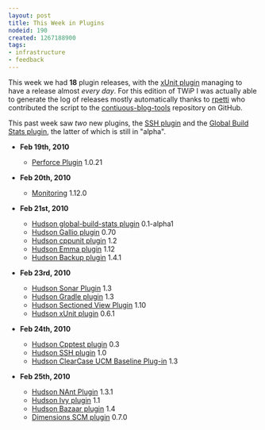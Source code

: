 ```yaml
---
layout: post
title: This Week in Plugins
nodeid: 190
created: 1267188900
tags:
- infrastructure
- feedback
---
```

This week we had **18** plugin releases, with the [xUnit plugin](http://wiki.hudson-ci.org/display/HUDSON/xUnit+Plugin) managing to have a release almost *every day*. For this edition of TWiP I was actually able to generate the log of releases mostly automatically thanks to <a id="aptureLink_EgX1wHmBco" href="http://twitter.com/rpetti">rpetti</a> who contributed the script to the [contiuous-blog-tools](http://github.com/rtyler/continuous-blog-tools) repository on GitHub.

This past week saw *two* new plugins, the [SSH plugin](http://wiki.hudson-ci.org/display/HUDSON/SSH+plugin) and the [Global Build Stats plugin](http://wiki.hudson-ci.org/display/HUDSON/Global+Build+Stats+Plugin), the latter of which is still in "alpha".


* **Feb 19th, 2010**
   * <a href="http://wiki.hudson-ci.org/display/HUDSON/Perforce+Plugin">Perforce Plugin</a> 1.0.21

* **Feb 20th, 2010**
   * <a href="http://wiki.hudson-ci.org/display/HUDSON/Monitoring">Monitoring</a> 1.12.0

* **Feb 21st, 2010**
   * <a href="http://wiki.hudson-ci.org/display/HUDSON/Global+Build+Stats+Plugin">Hudson global-build-stats plugin</a> 0.1-alpha1
   * <a href="http://wiki.hudson-ci.org/display/HUDSON/Gallio+Plugin">Hudson Gallio plugin</a> 0.70
   * <a href="http://wiki.hudson-ci.org/display/HUDSON/CppUnit+Plugin">Hudson cppunit plugin</a> 1.2
   * <a href="http://wiki.hudson-ci.org/display/HUDSON/Emma+Plugin">Hudson Emma plugin</a> 1.12 
   * <a href="http://wiki.hudson-ci.org/display/HUDSON/Backup+Plugin">Hudson Backup plugin</a> 1.4.1


* **Feb 23rd, 2010**
   * <a href="http://wiki.hudson-ci.org/display/HUDSON/Sonar+Plugin">Hudson Sonar Plugin</a> 1.3 
   * <a href="http://wiki.hudson-ci.org/display/HUDSON/Gradle+Plugin">Hudson Gradle plugin</a> 1.3 
   * <a href="http://wiki.hudson-ci.org/display/HUDSON/Sectioned+View+Plugin">Hudson Sectioned View Plugin</a> 1.10
   * <a href="http://wiki.hudson-ci.org/display/HUDSON/xUnit+Plugin">Hudson xUnit plugin</a> 0.6.1

* **Feb 24th, 2010**
   * <a href="http://wiki.hudson-ci.org/display/HUDSON/Cpptest+Plugin">Hudson Cpptest plugin</a> 0.3 
   * <a href="http://wiki.hudson-ci.org/display/HUDSON/SSH+plugin">Hudson SSH plugin</a> 1.0
   * <a href="http://wiki.hudson-ci.org/display/HUDSON/ClearCase+UCM+Baseline+Plugin">Hudson ClearCase UCM Baseline Plug-in</a> 1.3


* **Feb 25th, 2010**
     * <a href="http://wiki.hudson-ci.org/display/HUDSON/NAnt+Plugin">Hudson NAnt Plugin</a> 1.3.1
     * <a href="http://wiki.hudson-ci.org/display/HUDSON/Ivy+Plugin">Hudson Ivy plugin</a> 1.1
     * <a href="http://wiki.hudson-ci.org/display/HUDSON/Bazaar+Plugin">Hudson Bazaar plugin</a> 1.4
     * <a href="http://wiki.hudson-ci.org/display/HUDSON/Dimensions+Plugin">Dimensions SCM plugin</a> 0.7.0
<!--break-->
